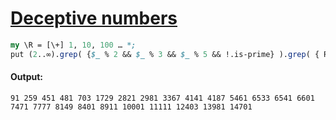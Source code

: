 [1]: https://rosettacode.org/wiki/Deceptive_numbers

# [Deceptive numbers][1]

```perl
my \R = [\+] 1, 10, 100 … *;
put (2..∞).grep( {$_ % 2 && $_ % 3 && $_ % 5 && !.is-prime} ).grep( { R[$_-2] %% $_ } )[^25];
```

#### Output:
```
91 259 451 481 703 1729 2821 2981 3367 4141 4187 5461 6533 6541 6601 7471 7777 8149 8401 8911 10001 11111 12403 13981 14701
```
